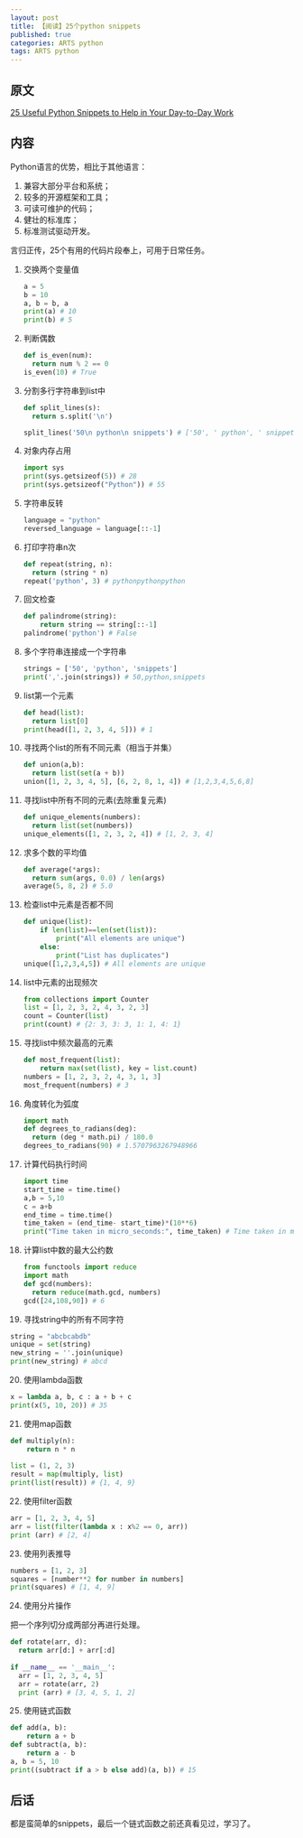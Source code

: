 ```yaml
---
layout: post
title: 【阅读】25个python snippets
published: true
categories: ARTS python
tags: ARTS python
---
```


## 原文

[25 Useful Python Snippets to Help in Your Day-to-Day Work](https://medium.com/better-programming/25-useful-python-snippets-to-help-in-your-day-to-day-work-d59c636ec1b)

## 内容

Python语言的优势，相比于其他语言：

1. 兼容大部分平台和系统；
2. 较多的开源框架和工具；
3. 可读可维护的代码；
4. 健壮的标准库；
5. 标准测试驱动开发。

言归正传，25个有用的代码片段奉上，可用于日常任务。

1. 交换两个变量值

   ```python
   a = 5                               
   b = 10         
   a, b = b, a      
   print(a) # 10                               
   print(b) # 5
   ```

2. 判断偶数

   ```python
   def is_even(num):
     return num % 2 == 0
   is_even(10) # True
   ```

3. 分割多行字符串到list中

   ```python
   def split_lines(s):
     return s.split('\n')
   
   split_lines('50\n python\n snippets') # ['50', ' python', ' snippets']
   ```

4. 对象内存占用

   ```python
   import sys
   print(sys.getsizeof(5)) # 28
   print(sys.getsizeof("Python")) # 55
   ```

5. 字符串反转

   ```python
   language = "python"                                
   reversed_language = language[::-1]                                                                 print(reversed_language) # nohtyp
   ```

6. 打印字符串n次

   ```python
   def repeat(string, n):
     return (string * n)
   repeat('python', 3) # pythonpythonpython
   ```

7. 回文检查

   ```python
   def palindrome(string):
       return string == string[::-1]
   palindrome('python') # False
   ```

8. 多个字符串连接成一个字符串

   ```python
   strings = ['50', 'python', 'snippets']
   print(','.join(strings)) # 50,python,snippets
   ```

9. list第一个元素

   ```python
   def head(list):
     return list[0]
   print(head([1, 2, 3, 4, 5])) # 1
   ```

10. 寻找两个list的所有不同元素（相当于并集）

    ```python
    def union(a,b):
      return list(set(a + b))
    union([1, 2, 3, 4, 5], [6, 2, 8, 1, 4]) # [1,2,3,4,5,6,8]
    ```

11. 寻找list中所有不同的元素(去除重复元素)

    ```python
    def unique_elements(numbers):
      return list(set(numbers))
    unique_elements([1, 2, 3, 2, 4]) # [1, 2, 3, 4]
    ```

12. 求多个数的平均值

    ```python
    def average(*args):
      return sum(args, 0.0) / len(args)
    average(5, 8, 2) # 5.0
    ```

13. 检查list中元素是否都不同

    ```python
    def unique(list):
        if len(list)==len(set(list)):
            print("All elements are unique")
        else:
            print("List has duplicates")
    unique([1,2,3,4,5]) # All elements are unique
    ```

14. list中元素的出现频次

    ```python
    from collections import Counter
    list = [1, 2, 3, 2, 4, 3, 2, 3]
    count = Counter(list)
    print(count) # {2: 3, 3: 3, 1: 1, 4: 1}
    ```

15. 寻找list中频次最高的元素

    ```python
    def most_frequent(list):
        return max(set(list), key = list.count)
    numbers = [1, 2, 3, 2, 4, 3, 1, 3]
    most_frequent(numbers) # 3
    ```

16. 角度转化为弧度

    ```python
    import math
    def degrees_to_radians(deg):
      return (deg * math.pi) / 180.0
    degrees_to_radians(90) # 1.5707963267948966
    ```

17. 计算代码执行时间

    ```python
    import time
    start_time = time.time()
    a,b = 5,10
    c = a+b
    end_time = time.time()
    time_taken = (end_time- start_time)*(10**6)
    print("Time taken in micro_seconds:", time_taken) # Time taken in micro_seconds: 39.577484130859375
    ```

18. 计算list中数的最大公约数

    ```python
    from functools import reduce
    import math
    def gcd(numbers):
      return reduce(math.gcd, numbers)
    gcd([24,108,90]) # 6
    ```

19. 寻找string中的所有不同字符

   ```python
   string = "abcbcabdb"   
   unique = set(string)
   new_string = ''.join(unique)
   print(new_string) # abcd
   ```

20. 使用lambda函数

   ```python
   x = lambda a, b, c : a + b + c
   print(x(5, 10, 20)) # 35
   ```

21. 使用map函数

   ```python
   def multiply(n): 
       return n * n 
     
   list = (1, 2, 3) 
   result = map(multiply, list) 
   print(list(result)) # {1, 4, 9}
   ```

22. 使用filter函数

   ```python
   arr = [1, 2, 3, 4, 5]
   arr = list(filter(lambda x : x%2 == 0, arr))
   print (arr) # [2, 4]
   ```

23. 使用列表推导

   ```python
   numbers = [1, 2, 3]
   squares = [number**2 for number in numbers]
   print(squares) # [1, 4, 9]
   ```

24. 使用分片操作

   把一个序列切分成两部分再进行处理。

   ```python
   def rotate(arr, d):
     return arr[d:] + arr[:d]
     
   if __name__ == '__main__':
     arr = [1, 2, 3, 4, 5]
     arr = rotate(arr, 2)
     print (arr) # [3, 4, 5, 1, 2]
   ```

25. 使用链式函数

   ```python
   def add(a, b):
       return a + b
   def subtract(a, b):   
       return a - b
   a, b = 5, 10
   print((subtract if a > b else add)(a, b)) # 15
   ```

## 后话

都是蛮简单的snippets，最后一个链式函数之前还真看见过，学习了。